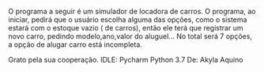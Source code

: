 O programa a seguir é um simulador de locadora de carros. O programa,
ao iniciar, pedirá que o usuário escolha alguma das opções, como o 
sistema estará com o estoque vazio ( de carros), então ele terá que 
registrar um novo carro, pedindo modelo,ano,valor do aluguel...
No total será 7 opções, a opção de alugar carro está incompleta.

Grato pela sua cooperação.
IDLE: Pycharm
Python 3.7
De: Akyla Aquino
